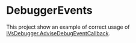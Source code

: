# DebuggerEvents

This project show an example of correct usage of [IVsDebugger.AdviseDebugEventCallback](https://learn.microsoft.com/en-us/dotnet/api/microsoft.visualstudio.shell.interop.ivsdebugger.advisedebugeventcallback?view=visualstudiosdk-2022).